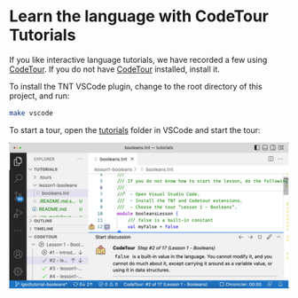 # Learn the language with CodeTour Tutorials

If you like interactive language tutorials, we have recorded a few using
[CodeTour][]. If you do not have [CodeTour][] installed, install it.

To install the TNT VSCode plugin, change to the root directory of this project,
and run:

```sh
make vscode
```

To start a tour, open the [tutorials](./) folder in VSCode and start the tour:

![CodeTour Animation](./img/tutorials-1671180664875.gif)

[CodeTour]: https://marketplace.visualstudio.com/items?itemName=vsls-contrib.codetour
